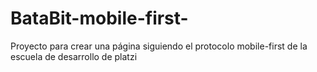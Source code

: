 # BataBit-mobile-first-
Proyecto para crear una página siguiendo el protocolo mobile-first de la escuela de desarrollo de platzi
